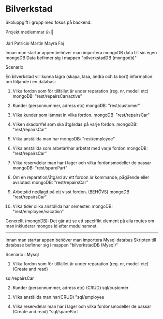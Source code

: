 # Bilverkstad

Skoluppgift i grupp med fokus på backend.

Projekt medlemmar :+1: :metal: 

Jarl
Patricio
Martin 
Mayra
Faj

Innan man startar appen behöver man importera mongoDB data till sin egen mongoDB
Data befinner sig i mappen "bilverkstadDB (mongodb)"

Scenario

En bilverkstad vill kunna lagra (skapa, läsa, ändra och ta bort) information om följande i
en databas:

1) Vilka fordon som för tillfället är under reparation (reg. nr, modell etc)
mongoDB: "rest/repairsCar/active"

2) Kunder (personnummer, adress etc)
mongoDB: "rest/customer"

3) Vilka kunder som lämnat in vilka fordon.
mongoDB: "rest/repairsCar"

4) Vilken skador/fel som ska åtgärdas på varje fordon.
mongoDB: "rest/repairsCar"

5) Vilka anställda man har
mongoDB: "rest/employee"

6) Vilka anställda som arbetar/har arbetat med varje fordon
mongoDB: "rest/repairsCar"

7) Vilka reservdelar man har i lager och vilka fordonsmodeller de passar
mongoDB: "rest/sparePart"

8) Om en reparation/åtgärd av ett fordon är kommande, pågående eller avslutad.
mongoDB: "rest/repairsCar"

9) Arbetstid nedlagd på ett visst fordon. (BEHÖVS)
mongoDB: "rest/repairsCar"

10) Vilka tider olika anställda har semester.
mongoDB: "rest/employee/vacation"


Generellt (mongoDB): Det går att se ett specifikt element på alla routes om man inkluderar mongos id efter modulnamnet.

-----------------------------

Innan man startar appen behöver man importera Mysql databas
Skripten till database befinner sig i mappen "bilverkstadDB (Mysql)"

Scenario i Mysql


1) Vilka fordon som för tillfället är under reparation (reg. nr, modell etc)(Create and read)

sql/repairsCar

2) Kunder (personnummer, adress etc) (CRUD)
 sql/customer


3) Vilka anställda man har(CRUD)
 "sql/employee


4) Vilka reservdelar man har i lager och vilka fordonsmodeller de passar (Create and read)
 "sql/sparePart
